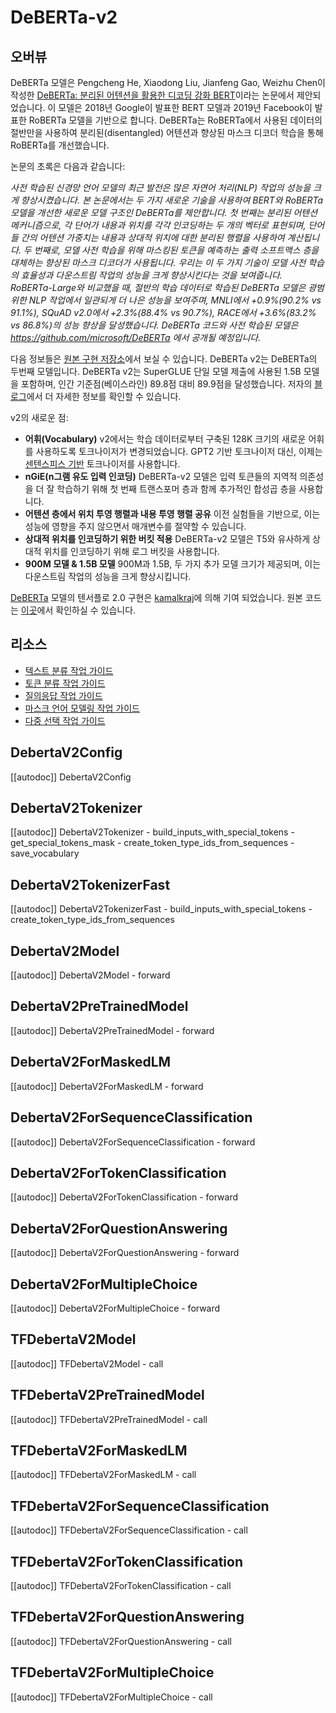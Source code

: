 <!--Copyright 2020 The HuggingFace Team. All rights reserved.

Licensed under the Apache License, Version 2.0 (the "License"); you may not use this file except in compliance with
the License. You may obtain a copy of the License at

http://www.apache.org/licenses/LICENSE-2.0

Unless required by applicable law or agreed to in writing, software distributed under the License is distributed on
an "AS IS" BASIS, WITHOUT WARRANTIES OR CONDITIONS OF ANY KIND, either express or implied. See the License for the
specific language governing permissions and limitations under the License.

⚠️ Note that this file is in Markdown but contain specific syntax for our doc-builder (similar to MDX) that may not be
rendered properly in your Markdown viewer.

-->

# DeBERTa-v2

## 오버뷰


DeBERTa 모델은 Pengcheng He, Xiaodong Liu, Jianfeng Gao, Weizhu Chen이 작성한 [DeBERTa: 분리된 어텐션을 활용한 디코딩 강화 BERT](https://arxiv.org/abs/2006.03654)이라는 논문에서 제안되었습니다. 이 모델은 2018년 Google이 발표한 BERT 모델과 2019년 Facebook이 발표한 RoBERTa 모델을 기반으로 합니다.
DeBERTa는 RoBERTa에서 사용된 데이터의 절반만을 사용하여 분리된(disentangled) 어텐션과 향상된 마스크 디코더 학습을 통해 RoBERTa를 개선했습니다.

논문의 초록은 다음과 같습니다:

*사전 학습된 신경망 언어 모델의 최근 발전은 많은 자연어 처리(NLP) 작업의 성능을 크게 향상시켰습니다. 본 논문에서는 두 가지 새로운 기술을 사용하여 BERT와 RoBERTa 모델을 개선한 새로운 모델 구조인 DeBERTa를 제안합니다. 첫 번째는 분리된 어텐션 메커니즘으로, 각 단어가 내용과 위치를 각각 인코딩하는 두 개의 벡터로 표현되며, 단어들 간의 어텐션 가중치는 내용과 상대적 위치에 대한 분리된 행렬을 사용하여 계산됩니다. 두 번째로, 모델 사전 학습을 위해 마스킹된 토큰을 예측하는 출력 소프트맥스 층을 대체하는 향상된 마스크 디코더가 사용됩니다. 우리는 이 두 가지 기술이 모델 사전 학습의 효율성과 다운스트림 작업의 성능을 크게 향상시킨다는 것을 보여줍니다. RoBERTa-Large와 비교했을 때, 절반의 학습 데이터로 학습된 DeBERTa 모델은 광범위한 NLP 작업에서 일관되게 더 나은 성능을 보여주며, MNLI에서 +0.9%(90.2% vs 91.1%), SQuAD v2.0에서 +2.3%(88.4% vs 90.7%), RACE에서 +3.6%(83.2% vs 86.8%)의 성능 향상을 달성했습니다. DeBERTa 코드와 사전 학습된 모델은 https://github.com/microsoft/DeBERTa 에서 공개될 예정입니다.*


다음 정보들은 [원본 구현 저장소](https://github.com/microsoft/DeBERTa)에서 보실 수 있습니다. DeBERTa v2는 DeBERTa의 두번째 모델입니다. 
DeBERTa v2는 SuperGLUE 단일 모델 제출에 사용된 1.5B 모델을 포함하며, 인간 기준점(베이스라인) 89.8점 대비 89.9점을 달성했습니다. 저자의 
[블로그](https://www.microsoft.com/en-us/research/blog/microsoft-deberta-surpasses-human-performance-on-the-superglue-benchmark/)에서 더 자세한 정보를 확인할 수 있습니다.

v2의 새로운 점:

- **어휘(Vocabulary)** v2에서는 학습 데이터로부터 구축된 128K 크기의 새로운 어휘를 사용하도록 토크나이저가 변경되었습니다. GPT2 기반 토크나이저 대신, 이제는 [센텐스피스 기반](https://github.com/google/sentencepiece) 토크나이저를 사용합니다.
- **nGiE(n그램 유도 입력 인코딩)** DeBERTa-v2 모델은 입력 토큰들의 지역적 의존성을 더 잘 학습하기 위해 첫 번째 트랜스포머 층과 함께 추가적인 합성곱 층을 사용합니다.
- **어텐션 층에서 위치 투영 행렬과 내용 투영 행렬 공유** 이전 실험들을 기반으로, 이는 성능에 영향을 주지 않으면서 매개변수를 절약할 수 있습니다.
- **상대적 위치를 인코딩하기 위한 버킷 적용** DeBERTa-v2 모델은 T5와 유사하게 상대적 위치를 인코딩하기 위해 로그 버킷을 사용합니다.
- **900M 모델 & 1.5B 모델** 900M과 1.5B, 두 가지 추가 모델 크기가 제공되며, 이는 다운스트림 작업의 성능을 크게 향상시킵니다.

[DeBERTa](https://huggingface.co/DeBERTa) 모델의 텐서플로 2.0 구현은 [kamalkraj](https://huggingface.co/kamalkraj)에 의해 기여 되었습니다. 원본 코드는 [이곳](https://github.com/microsoft/DeBERTa)에서 확인하실 수 있습니다.

## 리소스

- [텍스트 분류 작업 가이드](../tasks/sequence_classification)
- [토큰 분류 작업 가이드](../tasks/token_classification)
- [질의응답 작업 가이드](../tasks/question_answering)
- [마스크 언어 모델링 작업 가이드](../tasks/masked_language_modeling)
- [다중 선택 작업 가이드](../tasks/multiple_choice)

## DebertaV2Config

[[autodoc]] DebertaV2Config

## DebertaV2Tokenizer

[[autodoc]] DebertaV2Tokenizer
    - build_inputs_with_special_tokens
    - get_special_tokens_mask
    - create_token_type_ids_from_sequences
    - save_vocabulary

## DebertaV2TokenizerFast

[[autodoc]] DebertaV2TokenizerFast
    - build_inputs_with_special_tokens
    - create_token_type_ids_from_sequences

<frameworkcontent>
<pt>

## DebertaV2Model

[[autodoc]] DebertaV2Model
    - forward

## DebertaV2PreTrainedModel

[[autodoc]] DebertaV2PreTrainedModel
    - forward

## DebertaV2ForMaskedLM

[[autodoc]] DebertaV2ForMaskedLM
    - forward

## DebertaV2ForSequenceClassification

[[autodoc]] DebertaV2ForSequenceClassification
    - forward

## DebertaV2ForTokenClassification

[[autodoc]] DebertaV2ForTokenClassification
    - forward

## DebertaV2ForQuestionAnswering

[[autodoc]] DebertaV2ForQuestionAnswering
    - forward

## DebertaV2ForMultipleChoice

[[autodoc]] DebertaV2ForMultipleChoice
    - forward

</pt>
<tf>

## TFDebertaV2Model

[[autodoc]] TFDebertaV2Model
    - call

## TFDebertaV2PreTrainedModel

[[autodoc]] TFDebertaV2PreTrainedModel
    - call

## TFDebertaV2ForMaskedLM

[[autodoc]] TFDebertaV2ForMaskedLM
    - call

## TFDebertaV2ForSequenceClassification

[[autodoc]] TFDebertaV2ForSequenceClassification
    - call

## TFDebertaV2ForTokenClassification

[[autodoc]] TFDebertaV2ForTokenClassification
    - call

## TFDebertaV2ForQuestionAnswering

[[autodoc]] TFDebertaV2ForQuestionAnswering
    - call

## TFDebertaV2ForMultipleChoice

[[autodoc]] TFDebertaV2ForMultipleChoice
    - call

</tf>
</frameworkcontent>
